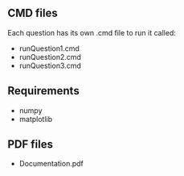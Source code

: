 ## CMD files
Each question has its own .cmd file to run it called:
* runQuestion1.cmd
* runQuestion2.cmd
* runQuestion3.cmd

## Requirements
* numpy 
* matplotlib 

## PDF files
* Documentation.pdf

	
